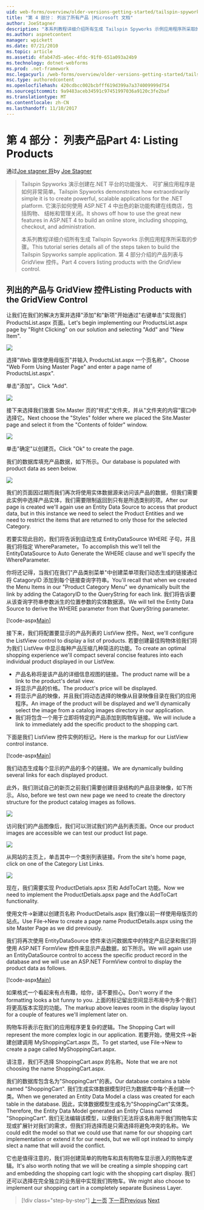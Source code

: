```yaml
---
uid: web-forms/overview/older-versions-getting-started/tailspin-spyworks/tailspin-spyworks-part-4
title: "第 4 部分： 列出了所有产品 |Microsoft 文档"
author: JoeStagner
description: "本系列教程详细介绍所有生成 Tailspin Spyworks 示例应用程序所采取的步骤。 第 4 部分介绍的产品列表与 GridView contr...."
ms.author: aspnetcontent
manager: wpickett
ms.date: 07/21/2010
ms.topic: article
ms.assetid: 4fab47d5-a6ec-4fdc-91f0-651a093a24b9
ms.technology: dotnet-webforms
ms.prod: .net-framework
msc.legacyurl: /web-forms/overview/older-versions-getting-started/tailspin-spyworks/tailspin-spyworks-part-4
msc.type: authoredcontent
ms.openlocfilehash: 420cdbcc002bcbfff619d399a7a374009999d754
ms.sourcegitcommit: 9a9483aceb34591c97451997036a9120c3fe2baf
ms.translationtype: MT
ms.contentlocale: zh-CN
ms.lasthandoff: 11/10/2017
---
```

<a name="part-4-listing-products"></a><span data-ttu-id="02842-104">第 4 部分： 列表产品</span><span class="sxs-lookup"><span data-stu-id="02842-104">Part 4: Listing Products</span></span>
====================
<span data-ttu-id="02842-105">通过[Joe stagner 将](https://github.com/JoeStagner)</span><span class="sxs-lookup"><span data-stu-id="02842-105">by [Joe Stagner](https://github.com/JoeStagner)</span></span>

> <span data-ttu-id="02842-106">Tailspin Spyworks 演示创建在.NET 平台的功能强大、 可扩展应用程序是如何非常简单。</span><span class="sxs-lookup"><span data-stu-id="02842-106">Tailspin Spyworks demonstrates how extraordinarily simple it is to create powerful, scalable applications for the .NET platform.</span></span> <span data-ttu-id="02842-107">它演示如何使用 ASP.NET 4 中出色的新功能构建在线商店，包括购物、 结帐和管理关闭。</span><span class="sxs-lookup"><span data-stu-id="02842-107">It shows off how to use the great new features in ASP.NET 4 to build an online store, including shopping, checkout, and administration.</span></span>
> 
> <span data-ttu-id="02842-108">本系列教程详细介绍所有生成 Tailspin Spyworks 示例应用程序所采取的步骤。</span><span class="sxs-lookup"><span data-stu-id="02842-108">This tutorial series details all of the steps taken to build the Tailspin Spyworks sample application.</span></span> <span data-ttu-id="02842-109">第 4 部分介绍的产品列表与 GridView 控件。</span><span class="sxs-lookup"><span data-stu-id="02842-109">Part 4 covers listing products with the GridView control.</span></span>


## <a id="_Toc260221670"></a><span data-ttu-id="02842-110">列出的产品与 GridView 控件</span><span class="sxs-lookup"><span data-stu-id="02842-110">Listing Products with the GridView Control</span></span>

<span data-ttu-id="02842-111">让我们在我们的解决方案并选择"添加"和"新项"开始通过"右键单击"实现我们 ProductsList.aspx 页面。</span><span class="sxs-lookup"><span data-stu-id="02842-111">Let's begin implementing our ProductsList.aspx page by "Right Clicking" on our solution and selecting "Add" and "New Item".</span></span>

![](tailspin-spyworks-part-4/_static/image1.jpg)

<span data-ttu-id="02842-112">选择"Web 窗体使用母版页"并输入 ProductsList.aspx 一个页名称"。</span><span class="sxs-lookup"><span data-stu-id="02842-112">Choose "Web Form Using Master Page" and enter a page name of ProductsList.aspx".</span></span>

<span data-ttu-id="02842-113">单击"添加"。</span><span class="sxs-lookup"><span data-stu-id="02842-113">Click "Add".</span></span>

![](tailspin-spyworks-part-4/_static/image2.jpg)

<span data-ttu-id="02842-114">接下来选择我们放置 Site.Master 页的"样式"文件夹，并从"文件夹的内容"窗口中选择它。</span><span class="sxs-lookup"><span data-stu-id="02842-114">Next choose the "Styles" folder where we placed the Site.Master page and select it from the "Contents of folder" window.</span></span>

![](tailspin-spyworks-part-4/_static/image3.jpg)

<span data-ttu-id="02842-115">单击"确定"以创建页。</span><span class="sxs-lookup"><span data-stu-id="02842-115">Click "Ok" to create the page.</span></span>

<span data-ttu-id="02842-116">我们的数据库填充产品数据，如下所示。</span><span class="sxs-lookup"><span data-stu-id="02842-116">Our database is populated with product data as seen below.</span></span>

![](tailspin-spyworks-part-4/_static/image4.jpg)

<span data-ttu-id="02842-117">我们的页面因过期而我们再次将使用实体数据源来访问该产品的数据，但我们需要此实例中选择产品实体，我们需要限制返回到只有是所选类别的项。</span><span class="sxs-lookup"><span data-stu-id="02842-117">After our page is created we'll again use an Entity Data Source to access that product data, but in this instance we need to select the Product Entities and we need to restrict the items that are returned to only those for the selected Category.</span></span>

<span data-ttu-id="02842-118">若要实现此目的，我们将告诉到自动生成 EntityDataSource WHERE 子句，并且我们将指定 WhereParameter。</span><span class="sxs-lookup"><span data-stu-id="02842-118">To accomplish this we'll tell the EntityDataSource to Auto Generate the WHERE clause and we'll specify the WhereParameter.</span></span>

<span data-ttu-id="02842-119">你将还记得，当我们在我们"产品类别菜单"中创建菜单项我们动态生成的链接通过将 CatagoryID 添加到每个链接查询字符串。</span><span class="sxs-lookup"><span data-stu-id="02842-119">You'll recall that when we created the Menu Items in our "Product Category Menu" we dynamically built the link by adding the CatagoryID to the QueryString for each link.</span></span> <span data-ttu-id="02842-120">我们将告诉要从该查询字符串参数派生的位置参数的实体数据源。</span><span class="sxs-lookup"><span data-stu-id="02842-120">We will tell the Entity Data Source to derive the WHERE parameter from that QueryString parameter.</span></span>

[!code-aspx[Main](tailspin-spyworks-part-4/samples/sample1.aspx)]

<span data-ttu-id="02842-121">接下来，我们将配置要显示的产品列表的 ListView 控件。</span><span class="sxs-lookup"><span data-stu-id="02842-121">Next, we'll configure the ListView control to display a list of products.</span></span> <span data-ttu-id="02842-122">若要创建最佳购物体验我们将为我们 ListVew 中显示每种产品压缩几种简洁的功能。</span><span class="sxs-lookup"><span data-stu-id="02842-122">To create an optimal shopping experience we'll compact several concise features into each individual product displayed in our ListVew.</span></span>

- <span data-ttu-id="02842-123">产品名称将是该产品的详细信息视图的链接。</span><span class="sxs-lookup"><span data-stu-id="02842-123">The product name will be a link to the product's detail view.</span></span>
- <span data-ttu-id="02842-124">将显示产品的价格。</span><span class="sxs-lookup"><span data-stu-id="02842-124">The product's price will be displayed.</span></span>
- <span data-ttu-id="02842-125">将显示产品的映像，并且我们将动态选择的映像从目录映像目录在我们的应用程序。</span><span class="sxs-lookup"><span data-stu-id="02842-125">An image of the product will be displayed and we'll dynamically select the image from a catalog images directory in our application.</span></span>
- <span data-ttu-id="02842-126">我们将包含一个用于立即将特定的产品添加到购物车链接。</span><span class="sxs-lookup"><span data-stu-id="02842-126">We will include a link to immediately add the specific product to the shopping cart.</span></span>

<span data-ttu-id="02842-127">下面是我们 ListView 控件实例的标记。</span><span class="sxs-lookup"><span data-stu-id="02842-127">Here is the markup for our ListView control instance.</span></span>

[!code-aspx[Main](tailspin-spyworks-part-4/samples/sample2.aspx)]

<span data-ttu-id="02842-128">我们动态生成每个显示的产品的多个的链接。</span><span class="sxs-lookup"><span data-stu-id="02842-128">We are dynamically building several links for each displayed product.</span></span>

<span data-ttu-id="02842-129">此外，我们测试自己的新页之前我们需要创建目录结构的产品目录映像，如下所示。</span><span class="sxs-lookup"><span data-stu-id="02842-129">Also, before we test own new page we need to create the directory structure for the product catalog images as follows.</span></span>

![](tailspin-spyworks-part-4/_static/image1.png)

<span data-ttu-id="02842-130">访问我们的产品图像后，我们可以测试我们的产品列表页面。</span><span class="sxs-lookup"><span data-stu-id="02842-130">Once our product images are accessible we can test our product list page.</span></span>

![](tailspin-spyworks-part-4/_static/image5.jpg)

<span data-ttu-id="02842-131">从网站的主页上，单击其中一个类别列表链接。</span><span class="sxs-lookup"><span data-stu-id="02842-131">From the site's home page, click on one of the Category List Links.</span></span>

![](tailspin-spyworks-part-4/_static/image6.jpg)

<span data-ttu-id="02842-132">现在，我们需要实现 ProductDetials.apsx 页和 AddToCart 功能。</span><span class="sxs-lookup"><span data-stu-id="02842-132">Now we need to implement the ProductDetials.apsx page and the AddToCart functionality.</span></span>

<span data-ttu-id="02842-133">使用文件-&gt;新建以创建页名称 ProductDetails.aspx 我们像以前一样使用母版页的站点。</span><span class="sxs-lookup"><span data-stu-id="02842-133">Use File-&gt;New to create a page name ProductDetails.aspx using the site Master Page as we did previously.</span></span>

<span data-ttu-id="02842-134">我们将再次使用 EntityDataSource 控件来访问数据库中的特定产品记录和我们将使用 ASP.NET FormView 控件来显示产品数据，如下所示。</span><span class="sxs-lookup"><span data-stu-id="02842-134">We will again use an EntityDataSource control to access the specific product record in the database and we will use an ASP.NET FormView control to display the product data as follows.</span></span>

[!code-aspx[Main](tailspin-spyworks-part-4/samples/sample3.aspx)]

<span data-ttu-id="02842-135">如果格式一个看起来有点有趣，给你，请不要担心。</span><span class="sxs-lookup"><span data-stu-id="02842-135">Don't worry if the formatting looks a bit funny to you.</span></span> <span data-ttu-id="02842-136">上面的标记留出空间显示布局中为多个我们将更高版本实现的功能。</span><span class="sxs-lookup"><span data-stu-id="02842-136">The markup above leaves room in the display layout for a couple of features we'll implement later on.</span></span>

<span data-ttu-id="02842-137">购物车将表示在我们的应用程序更复杂的逻辑。</span><span class="sxs-lookup"><span data-stu-id="02842-137">The Shopping Cart will represent the more complex logic in our application.</span></span> <span data-ttu-id="02842-138">若要开始，使用文件-&gt;新建创建调用 MyShoppingCart.aspx 页。</span><span class="sxs-lookup"><span data-stu-id="02842-138">To get started, use File-&gt;New to create a page called MyShoppingCart.aspx.</span></span>

<span data-ttu-id="02842-139">请注意，我们不选择 ShoppingCart.aspx 的名称。</span><span class="sxs-lookup"><span data-stu-id="02842-139">Note that we are not choosing the name ShoppingCart.aspx.</span></span>

<span data-ttu-id="02842-140">我们的数据库包含名为"ShoppingCart"的表。</span><span class="sxs-lookup"><span data-stu-id="02842-140">Our database contains a table named "ShoppingCart".</span></span> <span data-ttu-id="02842-141">我们生成实体数据模型时已为数据库中每个表创建一个类。</span><span class="sxs-lookup"><span data-stu-id="02842-141">When we generated an Entity Data Model a class was created for each table in the database.</span></span> <span data-ttu-id="02842-142">因此，实体数据模型生成名为"ShoppingCart"实体类。</span><span class="sxs-lookup"><span data-stu-id="02842-142">Therefore, the Entity Data Model generated an Entity Class named "ShoppingCart".</span></span> <span data-ttu-id="02842-143">我们无法编辑该模型，以便我们无法将该名称用于我们购物车实现或扩展针对我们的需求，但我们将选择而是只需选择将避免冲突的名称。</span><span class="sxs-lookup"><span data-stu-id="02842-143">We could edit the model so that we could use that name for our shopping cart implementation or extend it for our needs, but we will opt instead to simply slect a name that will avoid the conflict.</span></span>

<span data-ttu-id="02842-144">它也是值得注意的，我们将创建简单的购物车和具有购物车显示嵌入的购物车逻辑。</span><span class="sxs-lookup"><span data-stu-id="02842-144">It's also worth noting that we will be creating a simple shopping cart and embedding the shopping cart logic with the shopping cart display.</span></span> <span data-ttu-id="02842-145">我们还可以选择在完全独立的业务层中实现我们购物车。</span><span class="sxs-lookup"><span data-stu-id="02842-145">We might also choose to implement our shopping cart in a completely separate Business Layer.</span></span>

>[!div class="step-by-step"]
<span data-ttu-id="02842-146">[上一页](tailspin-spyworks-part-3.md)
[下一页](tailspin-spyworks-part-5.md)</span><span class="sxs-lookup"><span data-stu-id="02842-146">[Previous](tailspin-spyworks-part-3.md)
[Next](tailspin-spyworks-part-5.md)</span></span>
